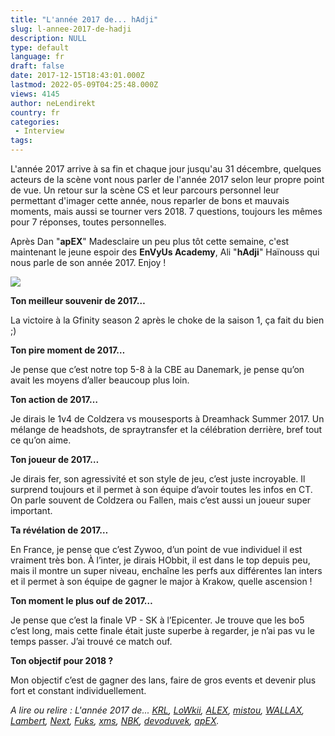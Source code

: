 ```yaml
---
title: "L'année 2017 de... hAdji"
slug: l-annee-2017-de-hadji
description: NULL
type: default
language: fr
draft: false
date: 2017-12-15T18:43:01.000Z
lastmod: 2022-05-09T04:25:48.000Z
views: 4145
author: neLendirekt
country: fr
categories:
 - Interview
tags:
---
```

L'année 2017 arrive à sa fin et chaque jour jusqu'au 31 décembre, quelques acteurs de la scène vont nous parler de l'année 2017 selon leur propre point de vue. Un retour sur la scène CS et leur parcours personnel leur permettant d'imager cette année, nous reparler de bons et mauvais moments, mais aussi se tourner vers 2018\. 7 questions, toujours les mêmes pour 7 réponses, toutes personnelles.

Après Dan "**apEX**" Madesclaire un peu plus tôt cette semaine, c'est maintenant le jeune espoir des **EnVyUs Academy**, Ali "**hAdji**" Haïnouss qui nous parle de son année 2017\. Enjoy !

![](https://flickshot-ue.s3.eu-west-2.amazonaws.com/flickshot/article/5a341387eb04a/images/1c78r8L9DmG9UaeohqSatNOc7llG08v1u4t9nc7P.jpeg)

**Ton meilleur souvenir de 2017…**

La victoire à la Gfinity season 2 après le choke de la saison 1, ça fait du bien ;)

**Ton pire moment de 2017…**

Je pense que c’est notre top 5-8 à la CBE au Danemark, je pense qu’on avait les moyens d’aller beaucoup plus loin.

**Ton action de 2017…**

Je dirais le 1v4 de Coldzera vs mousesports à Dreamhack Summer 2017\. Un mélange de headshots, de spraytransfer et la célébration derrière, bref tout ce qu’on aime.

**Ton joueur de 2017…** 

Je dirais fer, son agressivité et son style de jeu, c’est juste incroyable. Il surprend toujours et il permet à son équipe d’avoir toutes les infos en CT. On parle souvent de Coldzera ou Fallen, mais c’est aussi un joueur super important.

**Ta révélation de 2017…**

En France, je pense que c’est Zywoo, d’un point de vue individuel il est vraiment très bon. À l’inter, je dirais HObbit, il est dans le top depuis peu, mais il montre un super niveau, enchaîne les perfs aux différentes lan inters et il permet à son équipe de gagner le major à Krakow, quelle ascension !

**Ton moment le plus ouf de 2017…** 

Je pense que c’est la finale VP - SK à l’Epicenter. Je trouve que les bo5 c’est long, mais cette finale était juste superbe à regarder, je n’ai pas vu le temps passer. J’ai trouvé ce match ouf. 

**Ton objectif pour 2018 ?** 

Mon objectif c’est de gagner des lans, faire de gros events et devenir plus fort et constant individuellement.

_A lire ou relire : L'année 2017 de... [KRL](https://flickshot.fr/fr/lannee-2017-de-krl/&5a21d5d31156b), [LoWkii](https://flickshot.fr/fr/lannee-2017-de-lowkii/&5a22ecf6d09a3), [ALEX](https://flickshot.fr/fr/lannee-2017-de-alex/&5a244901b21cf), [mistou](https://flickshot.fr/fr/lannee-2017-de-mistou/&5a25be0c9da4d),_ [_WALLAX_](https://flickshot.fr/fr/lannee-2017-de-wallax/&5a26dfe5e869b)_,_ _[Lambert](https://flickshot.fr/fr/lannee-2017-de-lambert/&5a2832f161d8a),_ _[Next](https://flickshot.fr/fr/lannee-2017-de-next/&5a298221de0f1),_ _[Fuks](https://flickshot.fr/fr/lannee-2017-de-fuks/&5a2af2d3e8568),_ _[xms](https://flickshot.fr/fr/lannee-2017-de-xms/&5a2c2d1845edc),_ _[NBK](https://flickshot.fr/fr/lannee-2017-de-nbk/&5a2d98a6c295e),_ _[devoduvek](https://flickshot.fr/fr/lannee-2017-de-devoduvek/&5a3016eeb35a4),_ [_apEX_](https://flickshot.fr/fr/lannee-2017-de-apex/&5a31841a544a2)_._
